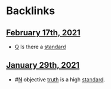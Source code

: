 
# Backlinks
## [February 17th, 2021](<February 17th, 2021.md>)
- [Q](<Q.md>) Is there a [standard](<standard.md>)

## [January 29th, 2021](<January 29th, 2021.md>)
- #[N](<N.md>) objective [truth](<truth.md>) is a high [standard](<standard.md>).

